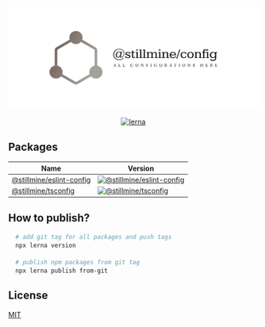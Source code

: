 ![cover](./cover.png)

<center>
  <a href="https://lernajs.io/"><img alt="lerna" src="https://img.shields.io/badge/maintained%20with-lerna-cc00ff.svg" /></a>
</center>

## Packages

| Name                                                         | Version                                                         |
| ------------------------------------------------------------ | --------------------------------------------------------------- |
| [@stillmine/eslint-config](packages/eslint-config/README.md) | [![@stillmine/eslint-config][eslint-config]][eslint-config.url] |
| [@stillmine/tsconfig](packages/tsconfig/README.md)           | [![@stillmine/tsconfig][tsconfig]][tsconfig.url]                |

## How to publish?

```sh
  # add git tag for all packages and push tags
  npx lerna version

  # publish npm packages from git tag
  npx lerna publish from-git
```

## License

[MIT](LICENSE)

[eslint-config]: https://img.shields.io/npm/v/@stillmine/eslint-config/latest.svg?style=flat-square
[eslint-config.url]: https://www.npmjs.com/package/@stillmine/eslint-config
[tsconfig]: https://img.shields.io/npm/v/@stillmine/tsconfig/latest.svg?style=flat-square
[tsconfig.url]: https://www.npmjs.com/package/@stillmine/tsconfig
